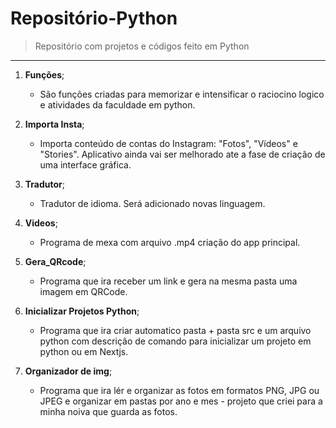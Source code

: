 # Repositório-Python

> Repositório com projetos e códigos feito em Python
---
1. **Funções**;
	* São funções criadas para memorizar e intensificar o raciocino logico e atividades da faculdade em python.

2. **Importa Insta**;
	* Importa conteúdo de contas do Instagram: "Fotos", "Vídeos" e  "Stories". Aplicativo ainda vai ser melhorado ate a fase de criação de uma interface gráfica.

3. **Tradutor**;
	* Tradutor de idioma. Será adicionado novas linguagem.

4. **Videos**;
	* Programa de mexa com arquivo .mp4 criação do app principal.

5. **Gera_QRcode**;
	* Programa que ira receber um link e gera na mesma pasta uma imagem em QRCode.

6. **Inicializar Projetos Python**;
	* Programa que ira criar automatico pasta + pasta src e um arquivo python com descrição de comando para inicializar um projeto em python ou em Nextjs.

7. **Organizador de img**;
	* Programa que ira lér e organizar as fotos em formatos PNG, JPG ou JPEG e organizar em pastas por ano e mes - projeto que criei para a minha noiva que guarda as fotos.